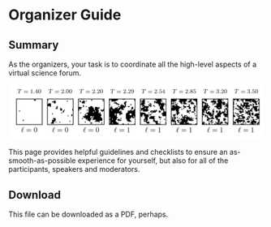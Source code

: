 # Organizer Guide

## Summary
As the organizers, your task is to coordinate all the high-level aspects of a virtual science forum.

![alt text](imgs/IsingExamples.png "Example snapshots of 28x28 Ising data")

This page provides helpful guidelines and checklists to ensure an as-smooth-as-possible experience for yourself, but also for all of the participants, speakers and moderators.

## Download
This file can be downloaded as a PDF, perhaps. 
